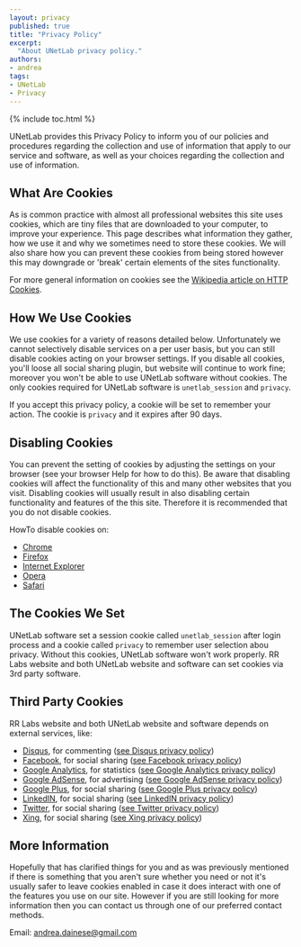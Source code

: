```yaml
---
layout: privacy
published: true
title: "Privacy Policy"
excerpt:
  "About UNetLab privacy policy."
authors:
- andrea
tags:
- UNetLab
- Privacy
---
```

{% include toc.html %}

UNetLab provides this Privacy Policy to inform you of our policies and procedures regarding the collection and use of information that apply to our service and software, as well as your choices regarding the collection and use of information.

## What Are Cookies

As is common practice with almost all professional websites this site uses cookies, which are tiny files that are downloaded to your computer, to improve your experience. This page describes what information they gather, how we use it and why we sometimes need to store these cookies. We will also share how you can prevent these cookies from being stored however this may downgrade or 'break' certain elements of the sites functionality.

For more general information on cookies see the [Wikipedia article on HTTP Cookies](http://en.wikipedia.org/wiki/HTTP_cookie "Wikipedia article on HTTP Cookies").

## How We Use Cookies

We use cookies for a variety of reasons detailed below. Unfortunately we cannot selectively disable services on a per user basis, but you can still disable cookies acting on your browser settings. If you disable all cookies, you'll loose all social sharing plugin, but website will continue to work fine; moreover you won't be able to use UNetLab software without cookies.
The only cookies required for UNetLab software is `unetlab_session` and `privacy`.

If you accept this privacy policy, a cookie will be set to remember your action. The cookie is `privacy` and it expires after 90 days.

## Disabling Cookies

You can prevent the setting of cookies by adjusting the settings on your browser (see your browser Help for how to do this). Be aware that disabling cookies will affect the functionality of this and many other websites that you visit. Disabling cookies will usually result in also disabling certain functionality and features of the this site. Therefore it is recommended that you do not disable cookies.

HowTo disable cookies on:

* [Chrome](https://support.google.com/accounts/answer/61416 "HowTo disable cookies on Chrome")
* [Firefox](https://support.mozilla.org/en-US/kb/enable-and-disable-cookies-website-preferences "HowTo disable cookies on Firefox")
* [Internet Explorer](http://windows.microsoft.com/en-us/windows-vista/block-or-allow-cookies "HowTo disable cookies on Internet Explorer")
* [Opera](http://www.opera.com/help/tutorials/security/privacy/ "HowTo disable cookies on Opera")
* [Safari](https://support.apple.com/kb/PH17191 "HowTo disable cookies on Safari")

## The Cookies We Set

UNetLab software set a session cookie called `unetlab_session` after login process and a cookie called `privacy` to remember user selection abou privacy. Without this cookies, UNetLab software won't work properly.
RR Labs website and both UNetLab website and software can set cookies via 3rd party software.

## Third Party Cookies

RR Labs website and both UNetLab website and software depends on external services, like:

* [Disqus](https://www.disqus.com/ "Disqus"), for commenting ([see Disqus privacy policy](https://help.disqus.com/customer/portal/articles/466259-privacy-policy "See Disqus privacy policy"))
* [Facebook](https://www.facebook.com/ "Facebook"), for social sharing ([see Facebook privacy policy](https://www.facebook.com/policy.php "See Facebook privacy policy"))
* [Google Analytics](https://www.google.com/analytics/ "Google Analytics"), for statistics ([see Google Analytics privacy policy](http://www.google.com/intl/ien_ALL/analytics/learn/privacy.html "See Google Analytics privacy policy"))
* [Google AdSense](http://www.google.com/adsense/start/ "Google AdSense"), for advertising ([see Google AdSense privacy policy](https://support.google.com/adsense/answer/1348695 "See Google AdSense privacy policy"))
* [Google Plus](https://plus.google.com "Google Plus"), for social sharing ([see Google Plus privacy policy](https://www.google.com/+/policy/pagesterm.html "See Google Plus privacy policy"))
* [LinkedIN](https://www.linkedin.com/ "LinkedIN"), for social sharing ([see LinkedIN privacy policy](https://www.linkedin.com/legal/privacy-policy "See LinkedIN privacy policy"))
* [Twitter](https://twitter.com/ "Twitter"), for social sharing ([see Twitter privacy policy](https://twitter.com/privacy "See Twitter privacy policy"))
* [Xing](https://www.xing.com/ "Xing"), for social sharing ([see Xing privacy policy](https://www.xing.com/privacy "See Xing privacy policy"))

## More Information

Hopefully that has clarified things for you and as was previously mentioned if there is something that you aren't sure whether you need or not it's usually safer to leave cookies enabled in case it does interact with one of the features you use on our site. However if you are still looking for more information then you can contact us through one of our preferred contact methods.

Email: [andrea.dainese@gmail.com](mailto:andrea.dainese@gmail.com?subject=PRIVACY "Contact me")
